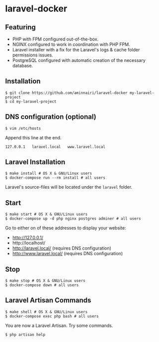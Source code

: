 # laravel-docker

## Featuring

- PHP with FPM configured out-of-the-box.
- NGINX configured to work in coordination with PHP FPM.
- Laravel installer with a fix for the Laravel's logs & cache folder permissions issues.
- PostgreSQL configured with automatic creation of the necessary database.

## Installation

```console
$ git clone https://github.com/aminnairi/laravel-docker my-laravel-project
$ cd my-laravel-project
```

## DNS configuration (optional)
```console
$ vim /etc/hosts
```

Append this line at the end.

```
127.0.0.1   laravel.local   www.laravel.local
```

## Laravel Installation

```console
$ make install # OS X & GNU/Linux users
$ docker-compose run --rm install # all users
```

Laravel's source-files will be located under the `laravel` folder.

## Start

```console
$ make start # OS X & GNU/Linux users
$ docker-compose up -d php nginx postgres adminer # all users
```

Go to either on of these addresses to display your website:
- http://127.0.0.1/
- http://localhost/
- http://laravel.local/ (requires DNS configuration)
- http://www.laravel.local/ (requires DNS configuration)

## Stop

```console
$ make stop # OS X & GNU/Linux users
$ docker-compose down # all users
```

## Laravel Artisan Commands

```console
$ make shell # OS X & GNU/Linux users
$ docker-compose exec php bash # all users
```

You are now a Laravel Artisan. Try some commands.

```console
$ php artisan help
```